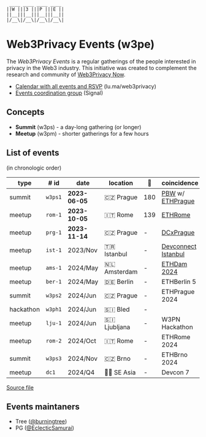 <!--
!!!!!!!!!!!!!!!!!!!!!!!!!!!!!!!!!!!!!!!!!
DO NOT EDIT THIS FILE DIRECLY
EDIT "./README.tpl.eta" INSTEAD
!!!!!!!!!!!!!!!!!!!!!!!!!!!!!!!!!!!!!!!!!
-->

```
 ____ ____ ____ ____ 
||W |||3 |||P |||E ||
||__|||__|||__|||__||
|/__\|/__\|/__\|/__\|
```

# Web3Privacy Events (w3pe)

The _Web3Privacy Events_ is a regular gatherings of the people interested in
privacy in the Web3 industry. This initiative was created to complement the
research and community of [Web3Privacy Now](https://web3privacy.info).

- [Calendar with all events and RSVP](https://lu.ma/web3privacy) (lu.ma/web3privacy)
- [Events coordination group](https://signal.group/#CjQKIBe2MFvE_lFDDaKbbLQkV9f6JnyKruZMof2tnnC-r74AEhC3daqvW8JEfSDvcWESqAQt) (Signal)

## Concepts

- **Summit** (w3ps) - a day-long gathering (or longer)
- **Meetup** (w3pm) - shorter gatherings for a few hours

## List of events

(in chronologic order)

| type | # id | date | location | 👥  | coincidence | dri | links |
| --- | --- | --- | --- | --- | --- | --- | --- |
| summit | `w3ps1` | **2023-06-05** | 🇨🇿 Prague | 180 | [PBW](https://prgblockweek.com/) w/ [ETHPrague](https://ethprague.com/) | Tree | [web](https://prague.web3privacy.info/), [git](https://github.com/web3privacy/w3ps1) |
| meetup | `rom-1` | **2023-10-05** | 🇮🇹 Rome | 139 | [ETHRome](https://ethrome.org/) | PG | [web](https://lu.ma/web3privacynow_rome) |
| meetup | `prg-1` | **2023-11-14** | 🇨🇿 Prague | - | [DCxPrague](https://dcxprague.org/) | Tree | [web](https://lu.ma/w3pm-prg1) |
| meetup | `ist-1` | 2023/Nov | 🇹🇷 Istanbul | - | [Devconnect Istanbul](https://devconnect.org/) | - |  |
| meetup | `ams-1` | 2024/May | 🇳🇱 Amsterdam | - | [ETHDam 2024](https://www.ethdam.com/) | - |  |
| meetup | `ber-1` | 2024/May | 🇩🇪 Berlin | - | ETHBerlin 5 | - |  |
| summit | `w3ps2` | 2024/Jun | 🇨🇿 Prague | - | ETHPrague 2024 | - |  |
| hackathon | `w3ph1` | 2024/Jun | 🇸🇮 Bled | - |  | - |  |
| meetup | `lju-1` | 2024/Jun | 🇸🇮 Ljubljana | - | W3PN Hackathon | - |  |
| meetup | `rom-2` | 2024/Oct | 🇮🇹 Rome | - | ETHRome 2024 | - |  |
| summit | `w3ps3` | 2024/Nov | 🇨🇿 Brno | - | ETHBrno 2024 | - |  |
| meetup | `dc1` | 2024/Q4 | 🏴‍☠️ SE Asia | - | Devcon 7 | - |  |

[Source file](./events/events.yaml)

## Events maintaners

- Tree ([@burningtree](https://github.com/burningtree))
- PG ([@EclecticSamurai](https://github.com/EclecticSamurai))
